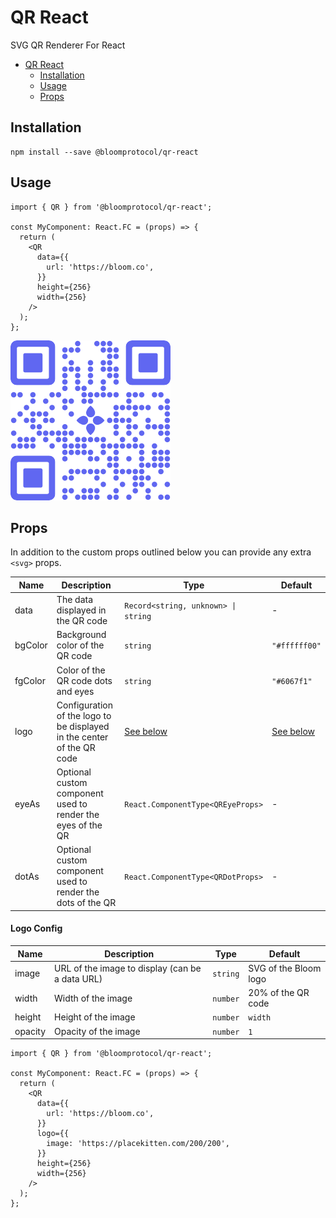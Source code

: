 # QR React

SVG QR Renderer For React

- [QR React](#qr-react)
  - [Installation](#installation)
  - [Usage](#usage)
  - [Props](#props)

## Installation

```
npm install --save @bloomprotocol/qr-react
```

## Usage

```tsx
import { QR } from '@bloomprotocol/qr-react';

const MyComponent: React.FC = (props) => {
  return (
    <QR
      data={{
        url: 'https://bloom.co',
      }}
      height={256}
      width={256}
    />
  );
};
```

![QR Example](https://github.com/hellobloom/qr-react/raw/master/assets/qr.png)

## Props

In addition to the custom props outlined below you can provide any extra `<svg>` props.

| Name    | Description                                                            | Type                                | Default                   |
| ------- | ---------------------------------------------------------------------- | ----------------------------------- | ------------------------- |
| data    | The data displayed in the QR code                                      | `Record<string, unknown> \| string` | -                         |
| bgColor | Background color of the QR code                                        | `string`                            | `"#ffffff00"`             |
| fgColor | Color of the QR code dots and eyes                                     | `string`                            | `"#6067f1"`               |
| logo    | Configuration of the logo to be displayed in the center of the QR code | [See below](#logo-config)           | [See below](#logo-config) |
| eyeAs   | Optional custom component used to render the eyes of the QR            | `React.ComponentType<QREyeProps>`   | -                         |
| dotAs   | Optional custom component used to render the dots of the QR            | `React.ComponentType<QRDotProps>`   | -                         |

#### Logo Config

| Name    | Description                                     | Type     | Default               |
| ------- | ----------------------------------------------- | -------- | --------------------- |
| image   | URL of the image to display (can be a data URL) | `string` | SVG of the Bloom logo |
| width   | Width of the image                              | `number` | 20% of the QR code    |
| height  | Height of the image                             | `number` | `width`               |
| opacity | Opacity of the image                            | `number` | `1`                   |

```tsx
import { QR } from '@bloomprotocol/qr-react';

const MyComponent: React.FC = (props) => {
  return (
    <QR
      data={{
        url: 'https://bloom.co',
      }}
      logo={{
        image: 'https://placekitten.com/200/200',
      }}
      height={256}
      width={256}
    />
  );
};
```
